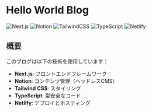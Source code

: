 # Hello World Blog

![Next.js](https://img.shields.io/badge/Next.js-black?style=for-the-badge&logo=next.js)
![Notion](https://img.shields.io/badge/Notion-000000?style=for-the-badge&logo=notion&logoColor=white)
![TailwindCSS](https://img.shields.io/badge/TailwindCSS-38B2AC?style=for-the-badge&logo=tailwind-css&logoColor=white)
![TypeScript](https://img.shields.io/badge/TypeScript-3178C6?style=for-the-badge&logo=typescript&logoColor=white)
![Netlify](https://img.shields.io/badge/Netlify-00C7B7?style=for-the-badge&logo=netlify&logoColor=white)

## 概要
このブログは以下の技術を使用しています：
- **Next.js**: フロントエンドフレームワーク
- **Notion**: コンテンツ管理（ヘッドレスCMS）
- **Tailwind CSS**: スタイリング
- **TypeScript**: 型安全なコード
- **Netlify**: デプロイとホスティング

